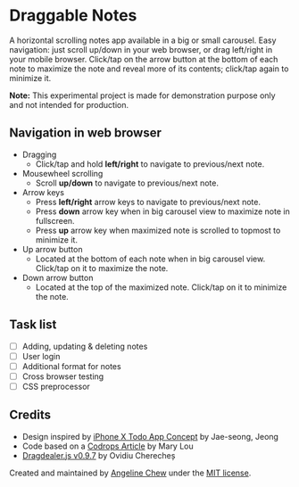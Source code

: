 # Draggable Notes

A horizontal scrolling notes app available in a big or small carousel. Easy navigation: just scroll up/down in your web browser, or drag left/right in your mobile browser. Click/tap on the arrow button at the bottom of each note to maximize the note and reveal more of its contents; click/tap again to minimize it.

**Note:** This experimental project is made for demonstration purpose only and not intended for production.

## Navigation in web browser

- Dragging
	- Click/tap and hold **left/right** to navigate to previous/next note.
- Mousewheel scrolling
	- Scroll **up/down** to navigate to previous/next note.
- Arrow keys
	- Press **left/right** arrow keys to navigate to previous/next note.
	- Press **down** arrow key when in big carousel view to maximize note in fullscreen.
	- Press **up** arrow key when maximized note is scrolled to topmost to minimize it.
- Up arrow button
	- Located at the bottom of each note when in big carousel view. Click/tap on it to maximize the note.
- Down arrow button
	- Located at the top of the maximized note. Click/tap on it to minimize the note.

## Task list

- [ ] Adding, updating & deleting notes
- [ ] User login
- [ ] Additional format for notes
- [ ] Cross browser testing
- [ ] CSS preprocessor

## Credits

* Design inspired by [iPhone X Todo App Concept](https://www.uplabs.com/posts/iphone-x-todo-concept) by Jae-seong, Jeong
* Code based on a [Codrops Article](http://tympanus.net/codrops/?p=19332) by Mary Lou
* [Dragdealer.js v0.9.7](http://github.com/skidding/dragdealer) by Ovidiu Cherecheș

Created and maintained by [Angeline Chew](https://github.com/chewmunyoke) under the [MIT license](https://github.com/chewmunyoke/draggable-notes/blob/master/LICENSE).
